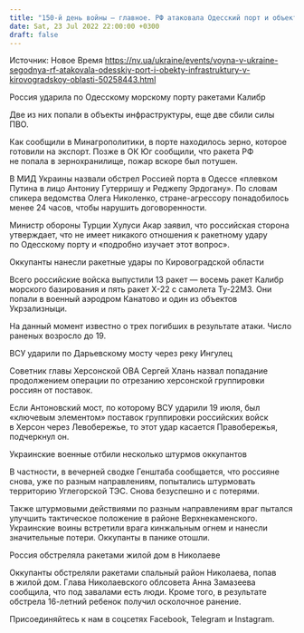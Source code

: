 ```yaml
---
title: "150-й день войны — главное. РФ атаковала Одесский порт и объекты инфраструктуры в Кировоградской области, ВСУ ударили по мосту под Херсоном"
date: Sat, 23 Jul 2022 22:00:00 +0300
draft: false
---
```

Источник: Новое Время https://nv.ua/ukraine/events/voyna-v-ukraine-segodnya-rf-atakovala-odesskiy-port-i-obekty-infrastruktury-v-kirovogradskoy-oblasti-50258443.html


Россия ударила по Одесскому морскому порту ракетами Калибр

 Две из них попали в объекты инфраструктуры, еще две сбили силы ПВО.

 Как сообщили в Минагрополитики, в порте находилось зерно, которое готовили на экспорт. Позже в ОК Юг сообщили, что ракета РФ не попала в зернохранилище, пожар вскоре был потушен.

 В МИД Украины назвали обстрел Россией порта в Одессе «плевком Путина в лицо Антониу Гутерришу и Реджепу Эрдогану». По словам спикера ведомства Олега Николенко, стране-агрессору понадобилось менее 24 часов, чтобы нарушить договоренности.

 Министр обороны Турции Хулуси Акар заявил, что российская сторона утверждает, что не имеет никакого отношения к ракетному удару по Одесскому порту и «подробно изучает этот вопрос».

Оккупанты нанесли ракетные удары по Кировоградской области

Всего российские войска выпустили 13 ракет — восемь ракет Калибр морского базирования и пять ракет Х-22 с самолета Ту-22М3. Они попали в военный аэродром Канатово и один из объектов Укрзализныци.

 На данный момент известно о трех погибших в результате атаки. Число раненых возросло до 19.

ВСУ ударили по Дарьевскому мосту через реку Ингулец

 Советник главы Херсонской ОВА Сергей Хлань назвал попадание продолжением операции по отрезанию херсонской группировки россиян от поставок.

 Если Антоновский мост, по которому ВСУ ударили 19 июля, был «ключевым элементом» поставок группировки российских войск в Херсон через Левобережье, то этот удар касается Правобережья, подчеркнул он.

Украинские военные отбили несколько штурмов оккупантов

 В частности, в вечерней сводке Генштаба сообщается, что россияне снова, уже по разным направлениям, попытались штурмовать территорию Углегорской ТЭС. Снова безуспешно и с потерями.

 Также штурмовыми действиями по разным направлениям враг пытался улучшить тактическое положение в районе Верхнекаменского. Украинские воины встретили врага кинжальным огнем и нанесли значительные потери. Оккупанты в панике отошли.

Россия обстреляла ракетами жилой дом в Николаеве

Оккупанты обстреляли ракетами спальный район Николаева, попав в жилой дом. Глава Николаевского облсовета Анна Замазеева сообщила, что под завалами есть люди. Кроме того, в результате обстрела 16-летний ребенок получил осколочное ранение.

Присоединяйтесь к нам в соцсетях Facebook, Telegram и Instagram.
